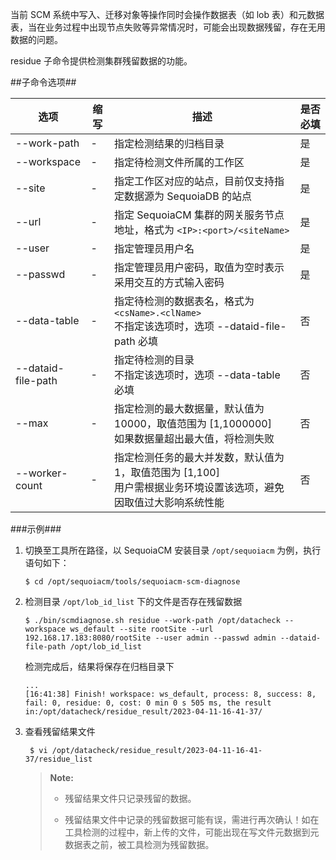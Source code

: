 当前 SCM 系统中写入、迁移对象等操作同时会操作数据表（如 lob 表）和元数据表，当在业务过程中出现节点失败等异常情况时，可能会出现数据残留，存在无用数据的问题。

residue 子命令提供检测集群残留数据的功能。

##子命令选项##

| 选项                 | 缩写  | 描述                                                 | 是否必填 |
|--------------------|-----|----------------------------------------------------|------|
| --work-path        |  -  | 指定检测结果的归档目录                   | 是    |
| --workspace        |  -  | 指定待检测文件所属的工作区                                    | 是    |
| --site             |  -  | 指定工作区对应的站点，目前仅支持指定数据源为 SequoiaDB 的站点 | 是    |
| --url              |  -  | 指定 SequoiaCM 集群的网关服务节点地址，格式为 `<IP>:<port>/<siteName>`         | 是    |
| --user             |  -  | 指定管理员用户名                                        | 是    |
| --passwd           |  -  | 指定管理员用户密码，取值为空时表示采用交互的方式输入密码                         | 是    |
| --data-table       |  -  | 指定待检测的数据表名，格式为 `<csName>.<clName>`<br>不指定该选项时，选项 --dataid-file-path 必填 | 否    |
| --dataid-file-path |  -  | 指定待检测的目录<br>不指定该选项时，选项 --data-table 必填 | 否    |
| --max              |  -  | 指定检测的最大数据量，默认值为 10000，取值范围为 [1,1000000]<br>如果数据量超出最大值，将检测失败 | 否    |
| --worker-count     |  -  | 指定检测任务的最大并发数，默认值为 1，取值范围为 [1,100]<br>用户需根据业务环境设置该选项，避免因取值过大影响系统性能   | 否    |

###示例###

1. 切换至工具所在路径，以 SequoiaCM 安装目录 `/opt/sequoiacm` 为例，执行语句如下：

    ```lang-bash
    $ cd /opt/sequoiacm/tools/sequoiacm-scm-diagnose
    ```

2. 检测目录 `/opt/lob_id_list` 下的文件是否存在残留数据

    ```lang-bash
    $ ./bin/scmdiagnose.sh residue --work-path /opt/datacheck --workspace ws_default --site rootSite --url 192.168.17.183:8080/rootSite --user admin --passwd admin --dataid-file-path /opt/lob_id_list
    ```

   检测完成后，结果将保存在归档目录下

    ```lang-text
    ...
    [16:41:38] Finish! workspace: ws_default, process: 8, success: 8, fail: 0, residue: 0, cost: 0 min 0 s 505 ms, the result in:/opt/datacheck/residue_result/2023-04-11-16-41-37/
    ```
3. 查看残留结果文件

   ```lang-bash
    $ vi /opt/datacheck/residue_result/2023-04-11-16-41-37/residue_list
   ```

   >**Note:**
   >
   > * 残留结果文件只记录残留的数据。
   > 
   > * 残留结果文件中记录的残留数据可能有误，需进行再次确认！如在工具检测的过程中，新上传的文件，可能出现在写文件元数据到元数据表之前，被工具检测为残留数据。
